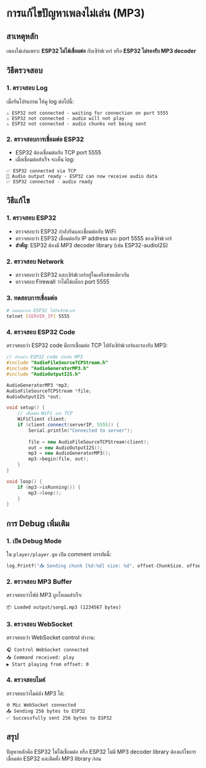 # การแก้ไขปัญหาเพลงไม่เล่น (MP3)

## สาเหตุหลัก
เพลงไม่เล่นเพราะ **ESP32 ไม่ได้เชื่อมต่อ** กับเซิร์ฟเวอร์ หรือ **ESP32 ไม่รองรับ MP3 decoder**

## วิธีตรวจสอบ

### 1. ตรวจสอบ Log
เมื่อรันโปรแกรม ให้ดู log ต่อไปนี้:

```
⚠️ ESP32 not connected - waiting for connection on port 5555
⚠️ ESP32 not connected - audio will not play
⚠️ ESP32 not connected - audio chunks not being sent
```

### 2. ตรวจสอบการเชื่อมต่อ ESP32
- ESP32 ต้องเชื่อมต่อกับ TCP port 5555
- เมื่อเชื่อมต่อสำเร็จ จะเห็น log:
```
✅ ESP32 connected via TCP
🎵 Audio output ready - ESP32 can now receive audio data
✅ ESP32 connected - audio ready
```

## วิธีแก้ไข

### 1. ตรวจสอบ ESP32
- ตรวจสอบว่า ESP32 กำลังรันและเชื่อมต่อกับ WiFi
- ตรวจสอบว่า ESP32 เชื่อมต่อกับ IP address และ port 5555 ของเซิร์ฟเวอร์
- **สำคัญ**: ESP32 ต้องมี MP3 decoder library (เช่น ESP32-audioI2S)

### 2. ตรวจสอบ Network
- ตรวจสอบว่า ESP32 และเซิร์ฟเวอร์อยู่ในเครือข่ายเดียวกัน
- ตรวจสอบ Firewall ว่าไม่ได้บล็อก port 5555

### 3. ทดสอบการเชื่อมต่อ
```bash
# ทดสอบจาก ESP32 ไปยังเซิร์ฟเวอร์
telnet [SERVER_IP] 5555
```

### 4. ตรวจสอบ ESP32 Code
ตรวจสอบว่า ESP32 code มีการเชื่อมต่อ TCP ไปยังเซิร์ฟเวอร์และรองรับ MP3:

```cpp
// ตัวอย่าง ESP32 code สำหรับ MP3
#include "AudioFileSourceTCPStream.h"
#include "AudioGeneratorMP3.h"
#include "AudioOutputI2S.h"

AudioGeneratorMP3 *mp3;
AudioFileSourceTCPStream *file;
AudioOutputI2S *out;

void setup() {
    // เชื่อมต่อ WiFi และ TCP
    WiFiClient client;
    if (client.connect(serverIP, 5555)) {
        Serial.println("Connected to server");
        
        file = new AudioFileSourceTCPStream(client);
        out = new AudioOutputI2S();
        mp3 = new AudioGeneratorMP3();
        mp3->begin(file, out);
    }
}

void loop() {
    if (mp3->isRunning()) {
        mp3->loop();
    }
}
```

## การ Debug เพิ่มเติม

### 1. เปิด Debug Mode
ใน `player/player.go` เปิด comment บรรทัดนี้:
```go
log.Printf("📤 Sending chunk [%d:%d] size: %d", offset-ChunkSize, offset, len(chunk))
```

### 2. ตรวจสอบ MP3 Buffer
ตรวจสอบว่าไฟล์ MP3 ถูกโหลดสำเร็จ:
```
📦 Loaded output/song1.mp3 (1234567 bytes)
```

### 3. ตรวจสอบ WebSocket
ตรวจสอบว่า WebSocket control ทำงาน:
```
🎧 Control WebSocket connected
📥 Command received: play
▶️ Start playing from offset: 0
```

### 4. ตรวจสอบไมค์
ตรวจสอบว่าไมค์ส่ง MP3 ได้:
```
🌐 Mic WebSocket connected
📤 Sending 256 bytes to ESP32
✅ Successfully sent 256 bytes to ESP32
```

## สรุป
ปัญหาหลักคือ ESP32 ไม่ได้เชื่อมต่อ หรือ ESP32 ไม่มี MP3 decoder library ต้องแก้ไขการเชื่อมต่อ ESP32 และติดตั้ง MP3 library ก่อน 